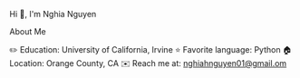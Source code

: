 Hi 👋, I'm Nghia Nguyen

About Me

✏️  Education: University of California, Irvine
⭐  Favorite language: Python 
🏠  Location: Orange County, CA
✉️  Reach me at: nghiahnguyen01@gmail.om
